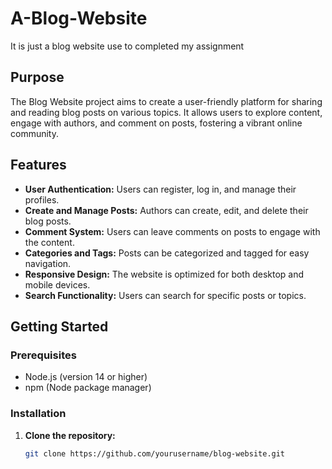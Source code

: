 # A-Blog-Website
It is just a blog website use to completed my assignment

## Purpose
The Blog Website project aims to create a user-friendly platform for sharing and reading blog posts on various topics. It allows users to explore content, engage with authors, and comment on posts, fostering a vibrant online community.

## Features
- **User Authentication:** Users can register, log in, and manage their profiles.
- **Create and Manage Posts:** Authors can create, edit, and delete their blog posts.
- **Comment System:** Users can leave comments on posts to engage with the content.
- **Categories and Tags:** Posts can be categorized and tagged for easy navigation.
- **Responsive Design:** The website is optimized for both desktop and mobile devices.
- **Search Functionality:** Users can search for specific posts or topics.

## Getting Started

### Prerequisites
- Node.js (version 14 or higher)
- npm (Node package manager)

### Installation
1. **Clone the repository:**
   ```bash
   git clone https://github.com/yourusername/blog-website.git

